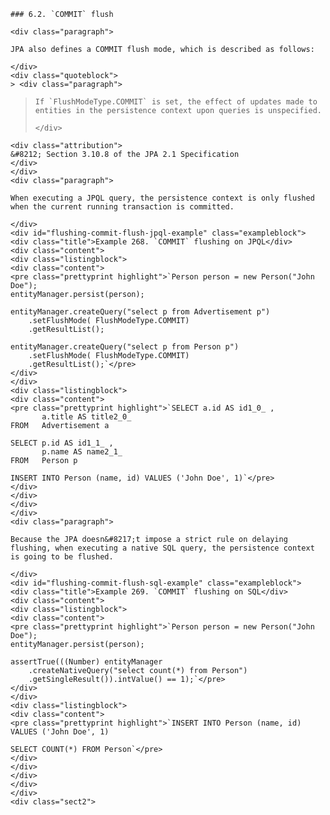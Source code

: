 
    ### 6.2. `COMMIT` flush

    <div class="paragraph">

    JPA also defines a COMMIT flush mode, which is described as follows:

    </div>
    <div class="quoteblock">
    > <div class="paragraph">
> 
>     If `FlushModeType.COMMIT` is set, the effect of updates made to entities in the persistence context upon queries is unspecified.
> 
>     </div>
    <div class="attribution">
    &#8212; Section 3.10.8 of the JPA 2.1 Specification
    </div>
    </div>
    <div class="paragraph">

    When executing a JPQL query, the persistence context is only flushed when the current running transaction is committed.

    </div>
    <div id="flushing-commit-flush-jpql-example" class="exampleblock">
    <div class="title">Example 268. `COMMIT` flushing on JPQL</div>
    <div class="content">
    <div class="listingblock">
    <div class="content">
    <pre class="prettyprint highlight">`Person person = new Person("John Doe");
    entityManager.persist(person);

    entityManager.createQuery("select p from Advertisement p")
        .setFlushMode( FlushModeType.COMMIT)
        .getResultList();

    entityManager.createQuery("select p from Person p")
        .setFlushMode( FlushModeType.COMMIT)
        .getResultList();`</pre>
    </div>
    </div>
    <div class="listingblock">
    <div class="content">
    <pre class="prettyprint highlight">`SELECT a.id AS id1_0_ ,
           a.title AS title2_0_
    FROM   Advertisement a

    SELECT p.id AS id1_1_ ,
           p.name AS name2_1_
    FROM   Person p

    INSERT INTO Person (name, id) VALUES ('John Doe', 1)`</pre>
    </div>
    </div>
    </div>
    </div>
    <div class="paragraph">

    Because the JPA doesn&#8217;t impose a strict rule on delaying flushing, when executing a native SQL query, the persistence context is going to be flushed.

    </div>
    <div id="flushing-commit-flush-sql-example" class="exampleblock">
    <div class="title">Example 269. `COMMIT` flushing on SQL</div>
    <div class="content">
    <div class="listingblock">
    <div class="content">
    <pre class="prettyprint highlight">`Person person = new Person("John Doe");
    entityManager.persist(person);

    assertTrue(((Number) entityManager
        .createNativeQuery("select count(*) from Person")
        .getSingleResult()).intValue() == 1);`</pre>
    </div>
    </div>
    <div class="listingblock">
    <div class="content">
    <pre class="prettyprint highlight">`INSERT INTO Person (name, id) VALUES ('John Doe', 1)

    SELECT COUNT(*) FROM Person`</pre>
    </div>
    </div>
    </div>
    </div>
    </div>
    <div class="sect2">